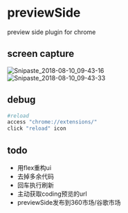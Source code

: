# previewSide
preview side plugin for chrome

## screen capture
![Snipaste_2018-08-10_09-43-16](https://i.loli.net/2018/08/10/5b6cee4cea10d.png)<br>
![Snipaste_2018-08-10_09-43-33](https://i.loli.net/2018/08/10/5b6cee635a862.png)<br>

## debug
```bash
#reload
access "chrome://extensions/"
click "reload" icon
```

## todo
- 用flex重构ui
- 去掉多余代码
- 回车执行刷新
- 主动获取coding预览的url
- previewSide发布到360市场/谷歌市场
